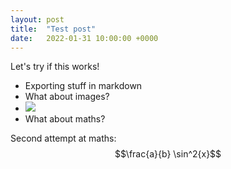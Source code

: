 ```yaml
---
layout: post
title:  "Test post"
date:   2022-01-31 10:00:00 +0000
---
```

Let's try if this works!

- Exporting stuff in markdown
- What about images?
- ![](https://remnote-user-data.s3.amazonaws.com/pSIT7OuN7-cKOsEROzIVOKItwl3aIURdQHu478nJyOw0O5a0fHs6XV9B49V1sn_puQHhUV8hGTIbJfNwpqyLsOfWZ2X0KZzZMO8RjpxgOWsMKF12gdFWMQvkvlDSC2Jm.png)  
- What about maths?


Second attempt at maths: $$\frac{a}{b} \sin^2{x}$$
